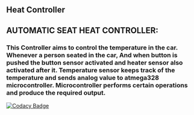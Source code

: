 ## Heat Controller
## AUTOMATIC SEAT HEAT CONTROLLER:
### This Controller aims to control the temperature in the car. Whenever a person seated in the car, And when button is pushed the button sensor activated and heater sensor also activated after it. Temperature sensor keeps track of the temperature and sends analog value to atmega328 microcontroller. Microcontroller performs certain operations and produce the required output.
[![Codacy Badge](https://app.codacy.com/project/badge/Grade/85144af3f5bf415f93198a746de422d2)](https://www.codacy.com/gh/naveenreddiedodla/M2-EmbSys/dashboard?utm_source=github.com&amp;utm_medium=referral&amp;utm_content=naveenreddiedodla/M2-EmbSys&amp;utm_campaign=Badge_Grade)

